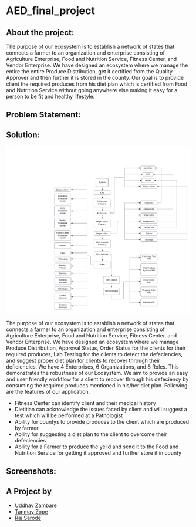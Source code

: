 # AED_final_project


## About the project: 

The purpose of our ecosystem is to establish a network of states that connects a farmer to an organization and enterprise consisting of Agriculture Enterprise, Food and Nutrition Service, Fitness Center, and Vendor Enterprise. We have designed an ecosystem where we manage the entire the entire Produce Distribution, get it certified from the Quality Approver and then further it is stored in the county. Our goal is to provide client the required produces from his diet plan which is certified from Food and Nutrition Service without going anywhere else making it easy for a person to be fit and healthy lifestyle.

## Problem Statement:



## Solution:

![](Final_Project/Images/Block%20Diagram.png)



The purpose of our ecosystem is to establish a network of states that connects a farmer to an organization and enterprise consisting of Agriculture Enterprise, Food and Nutrition Service, Fitness Center, and Vendor Enterprise. We have designed an ecosystem where we manage Produce Distribution, Approval Status, Order Status for the clients for their required produces, Lab Testing for the clients to detect the defeciencies, and suggest proper diet plan for clients to recover through their deficiencies. We have 4 Enterprises, 6 Organizations, and 8 Roles. This demonstrates the robustness of our Ecosystem. We aim to provide an easy and user friendly workflow for a client to recover through his defeciency by consuming the required produces mentioned in his/her diet plan. Following are the features of our application. 

 - Fitness Center can identify client and their medical history
 - Dietitian can acknowledge the issues faced by client and will suggest
   a test which will be performed at a Pathologist
 - Ability for countys to provide produces to the client which are produced by farmer
 - Ability for suggesting a diet plan to the client to overcome their defeciencies 
 - Ability for a Farmer to produce the yeild and send it to the Food and Nutrition Service for getting it approved and further store it in county

 ## Screenshots:



## A Project by
- [Uddhav Zambare](https://github.com/uddhavz)
- [Tanmay Zope](https://github.com/tanmayzope)
- [Raj Sarode](https://github.com/Creed999)
